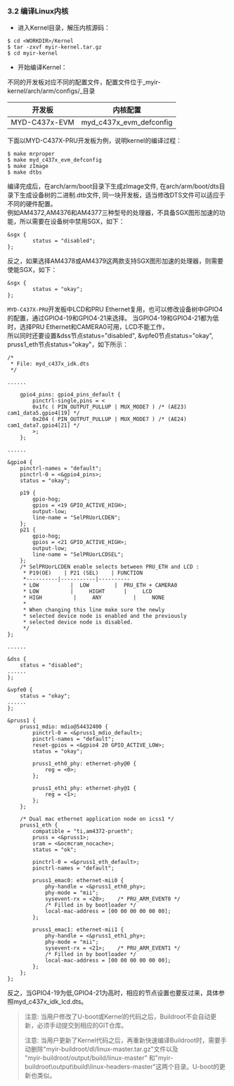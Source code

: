 ### 3.2 编译Linux内核

* 进入Kernel目录，解压内核源码：  

```
$ cd <WORKDIR>/Kernel
$ tar -zxvf myir-kernel.tar.gz
$ cd myir-kernel
```

* 开始编译Kernel：  

不同的开发板对应不同的配置文件，配置文件位于_myir-kernel/arch/arm/configs/_目录

| 开发板 | 内核配置 |
| --- | --- |
| MYD-C437x-EVM | myd\_c437x\_evm\_defconfig |

下面以MYD-C437X-PRU开发板为例，说明kernel的编译过程：

```
$ make mrproper
$ make myd_c437x_evm_defconfig
$ make zImage
$ make dtbs
```

编译完成后，在arch/arm/boot目录下生成zImage文件, 在arch/arm/boot/dts目录下生成设备树的二进制.dtb文件, 同一块开发板，适当修改DTS文件可以适应于不同的硬件配置。  
例如AM4372,AM4376和AM4377三种型号的处理器，不具备SGX图形加速的功能，所以需要在设备树中禁用SGX，如下：

```
&sgx {
        status = "disabled";
};
```

反之，如果选择AM4378或AM4379这两款支持SGX图形加速的处理器，则需要使能SGX，如下：

```
&sgx {
        status = "okay";
};
```

`MYD-C437X-PRU`开发板中LCD和PRU Ethernet复用，也可以修改设备树中GPIO4的配置，通过GPIO4-19和GPIO4-21来选择。 当GPIO4-19和GPIO4-21都为低时，选择PRU Ethernet和CAMERA0可用，LCD不能工作，  
所以同时还要设置&dss节点status="disabled", &vpfe0节点status="okay", pruss1\_eth节点status="okay"，如下所示：

```
/*
 * File: myd_c437x_idk.dts
 */

......

    gpio4_pins: gpio4_pins_default {
        pinctrl-single,pins = <
        0x1fc ( PIN_OUTPUT_PULLUP | MUX_MODE7 ) /* (AE23) cam1_data5.gpio4[19] */
        0x204 ( PIN_OUTPUT_PULLUP | MUX_MODE7 ) /* (AE24) cam1_data7.gpio4[21] */
        >;
    };

......

&gpio4 {
    pinctrl-names = "default";
    pinctrl-0 = <&gpio4_pins>;
    status = "okay";

    p19 {
        gpio-hog;
        gpios = <19 GPIO_ACTIVE_HIGH>;
        output-low;
        line-name = "SelPRUorLCDEN";
    };
    p21 {
        gpio-hog;
        gpios = <21 GPIO_ACTIVE_HIGH>;
        output-low;
        line-name = "SelPRUorLCDSEL";
    };
    /* SelPRUorLCDEN enable selects between PRU_ETH and LCD :
     * P19(OE)    | P21 (SEL)    | FUNCTION 
     *----------|-----------|----------
     * LOW          |  LOW        |  PRU_ETH + CAMERA0
     * LOW          |     HIGHT      |     LCD
     * HIGH          |     ANY          |     NONE
     * 
     * When changing this line make sure the newly
     * selected device node is enabled and the previously
     * selected device node is disabled.
     */
};

......

&dss {
    status = "disabled";
......
};

&vpfe0 {
    status = "okay";
......
};

&pruss1 {
    pruss1_mdio: mdio@54432400 {
        pinctrl-0 = <&pruss1_mdio_default>;
        pinctrl-names = "default";
        reset-gpios = <&gpio4 20 GPIO_ACTIVE_LOW>;
        status = "okay";

        pruss1_eth0_phy: ethernet-phy@0 {
            reg = <0>;
        };

        pruss1_eth1_phy: ethernet-phy@1 {
            reg = <1>;
        };
    };

    /* Dual mac ethernet application node on icss1 */
    pruss1_eth {
        compatible = "ti,am4372-prueth";
        pruss = <&pruss1>;
        sram = <&ocmcram_nocache>;
        status = "ok";

        pinctrl-0 = <&pruss1_eth_default>;
        pinctrl-names = "default";

        pruss1_emac0: ethernet-mii0 {
            phy-handle = <&pruss1_eth0_phy>;
            phy-mode = "mii";
            sysevent-rx = <20>;    /* PRU_ARM_EVENT0 */
            /* Filled in by bootloader */
            local-mac-address = [00 00 00 00 00 00];
        };

        pruss1_emac1: ethernet-mii1 {
            phy-handle = <&pruss1_eth1_phy>;
            phy-mode = "mii";
            sysevent-rx = <21>;    /* PRU_ARM_EVENT1 */
            /* Filled in by bootloader */
            local-mac-address = [00 00 00 00 00 00];
        };
    };
};
```

反之，当GPIO4-19为低,GPIO4-21为高时，相应的节点设置也要反过来，具体参照myd\_c437x\_idk\_lcd.dts。

> 注意: 当用户修改了U-boot或Kernel的代码之后，Buildroot不会自动更新，必须手动提交到相应的GIT仓库。
>
> 注意: 当用户更新了Kernel代码之后，再重新快速编译Buildroot时，需要手动删除"myir-buildroot/dl/linux-master.tar.gz"文件以及  
> "myir-buildroot/output/build/linux-master" 和"myir-buildroot\output\build\linux-headers-master"这两个目录。U-boot的更新也类似。



